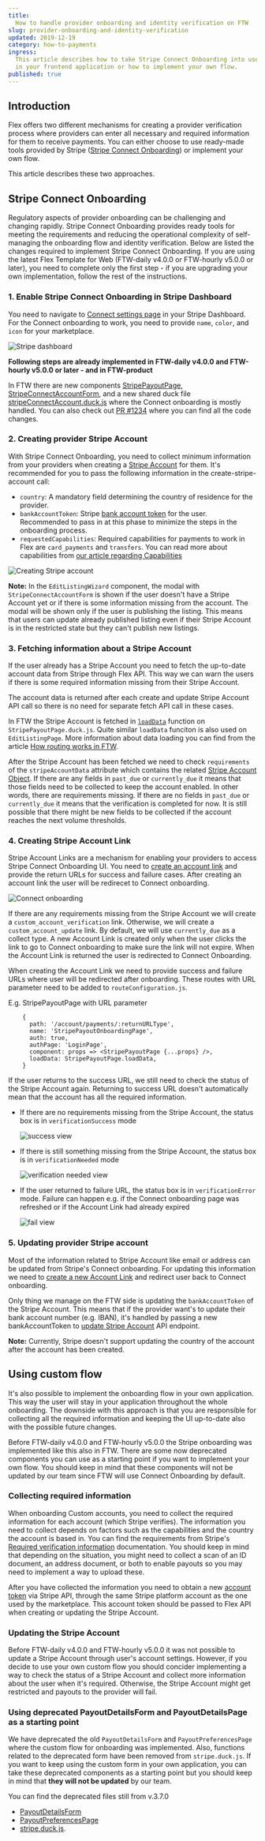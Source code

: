 ```yaml
---
title:
  How to handle provider onboarding and identity verification on FTW
slug: provider-onboarding-and-identity-verification
updated: 2019-12-19
category: how-to-payments
ingress:
  This article describes how to take Stripe Connect Onboarding into use
  in your frontend application or how to implement your own flow.
published: true
---
```


## Introduction

Flex offers two different mechanisms for creating a provider
verification process where providers can enter all necessary and
required information for them to receive payments. You can either choose
to use ready-made tools provided by Stripe
([Stripe Connect Onboarding](https://stripe.com/en-fi/connect/onboarding))
or implement your own flow.

This article describes these two approaches.

## Stripe Connect Onboarding

Regulatory aspects of provider onboarding can be challenging and
changing rapidly. Stripe Connect Onboarding provides ready tools for
meeting the requirements and reducing the operational complexity of
self-managing the onboarding flow and identity verification. Below are
listed the changes required to implement Stripe Connect Onboarding. If
you are using the latest Flex Template for Web (FTW-daily v4.0.0 or
FTW-hourly v5.0.0 or later), you need to complete only the first step -
if you are upgrading your own implementation, follow the rest of the
instructions.

### 1. Enable Stripe Connect Onboarding in Stripe Dashboard

You need to navigate to
[Connect settings page](https://dashboard.stripe.com/account/applications/settings)
in your Stripe Dashboard. For the Connect onboarding to work, you need
to provide `name`, `color`, and `icon` for your marketplace.

![Stripe dashboard](stripeDashboard-updated.png)

**Following steps are already implemented in FTW-daily v4.0.0 and
FTW-hourly v5.0.0 or later - and in FTW-product**

In FTW there are new components
[StripePayoutPage](https://github.com/sharetribe/ftw-daily/tree/master/src/containers/StripePayoutPage),
[StripeConnectAccountForm](https://github.com/sharetribe/ftw-daily/tree/master/src/forms/StripeConnectAccountForm),
and a new shared duck file
[stripeConnectAccount.duck.js](https://github.com/sharetribe/ftw-daily/tree/master/src/ducks/stripeConnectAccount.duck.js)
where the Connect onboarding is mostly handled. You can also check out
[PR #1234](https://github.com/sharetribe/ftw-daily/pull/1234) where you
can find all the code changes.

### 2. Creating provider Stripe Account

With Stripe Connect Onboarding, you need to collect minimum information
from your providers when creating a
[Stripe Account](https://www.sharetribe.com/api-reference/marketplace.html#create-stripe-account)
for them. It's recommended for you to pass the following information in
the create-stripe-account call:

- `country`: A mandatory field determining the country of residence for
  the provider.
- `bankAccountToken`: Stripe
  [bank account token](https://stripe.com/docs/api#create_bank_account_token)
  for the user. Recommended to pass in at this phase to minimize the
  steps in the onboarding process.
- `requestedCapabilities`: Required capabilities for payments to work in
  Flex are `card_payments` and `transfers`. You can read more about
  capabilities from
  [our article regarding Capabilities](/operator-guides/stripe-provider-onboarding-and-capabilities/)

![Creating Stripe account](stripePayoutForm.png)

**Note:** In the `EditListingWizard` component, the modal with
`StripeConnectAccountForm` is shown if the user doesn't have a Stripe
Account yet or if there is some information missing from the account.
The modal will be shown only if the user is publishing the listing. This
means that users can update already published listing even if their
Stripe Account is in the restricted state but they can't publish new
listings.

### 3. Fetching information about a Stripe Account

If the user already has a Stripe Account you need to fetch the
up-to-date account data from Stripe through Flex API. This way we can
warn the users if there is some required information missing from their
Stripe Account.

The account data is returned after each create and update Stripe Account
API call so there is no need for separate fetch API call in these cases.

In FTW the Stripe Account is fetched in
[`loadData`](https://github.com/sharetribe/ftw-daily/blob/a107a7eae19cfc9196de81816af2c5ca5a676770/src/containers/StripePayoutPage/StripePayoutPage.duck.js#L73)
function on `StripePayoutPage.duck.js`. Quite similar `loadData`
funciton is also used on `EditListingPage`. More information about data
loading you can find from the article
[How routing works in FTW](/ftw-routing/how-routing-works-in-ftw/).

After the Stripe Account has been fetched we need to check
`requirements` of the `stripeAccountData` attribute which contains the
related
[Stripe Account Object](https://stripe.com/docs/api/accounts/object). If
there are any fields in `past_due` or `currently_due` it means that
those fields need to be collected to keep the account enabled. In other
words, there are requirements missing. If there are no fields in
`past_due` or `currently_due` it means that the verification is
completed for now. It is still possible that there might be new fields
to be collected if the account reaches the next volume thresholds.

### 4. Creating Stripe Account Link

Stripe Account Links are a mechanism for enabling your providers to
access Stripe Connect Onboarding UI. You need to
[create an account link](https://www.sharetribe.com/api-reference/marketplace.html#create-stripe-account-link)
and provide the return URLs for success and failure cases. After
creating an account link the user will be redirecet to Connect
onboarding.

![Connect onboarding](connectOnboarding-updated.png)

If there are any requirements missing from the Stripe Account we will
create a `custom_account_verification` link. Otherwise, we will create a
`custom_account_update` link. By default, we will use `currently_due` as
a collect type. A new Account Link is created only when the user clicks
the link to go to Connect onboarding to make sure the link will not
expire. When the Account Link is returned the user is redirected to
Connect Onboarding.

When creating the Account Link we need to provide success and failure
URLs where user will be redirected after onboarding. These routes with
URL parameter need to be added to `routeConfiguration.js`.

E.g. StripePayoutPage with URL parameter

```
    {
      path: '/account/payments/:returnURLType',
      name: 'StripePayoutOnboardingPage',
      auth: true,
      authPage: 'LoginPage',
      component: props => <StripePayoutPage {...props} />,
      loadData: StripePayoutPage.loadData,
    }
```

If the user returns to the success URL, we still need to check the
status of the Stripe Account again. Returning to success URL doesn't
automatically mean that the account has all the required information.

- If there are no requirements missing from the Stripe Account, the
  status box is in `verificationSuccess` mode

  ![success view](verificationSuccess.png)

- If there is still something missing from the Stripe Account, the
  status box is in `verificationNeeded` mode

  ![verification needed view](verificationNeeded.png)

- If the user returned to failure URL, the status box is in
  `verificationError` mode. Failure can happen e.g. if the Connect
  onboarding page was refreshed or if the Account Link had already
  expired

  ![fail view](verificationFailed.png)

### 5. Updating provider Stripe account

Most of the information related to Stripe Account like email or address
can be updated from Stripe's Connect onboarding. For updating this
information we need to
[create a new Account Link](https://www.sharetribe.com/api-reference/marketplace.html#create-stripe-account-link)
and redirect user back to Connect onboarding.

Only thing we manage on the FTW side is updating the `bankAccountToken`
of the Stripe Account. This means that if the provider want's to update
their bank account number (e.g. IBAN), it's handled by passing a new
bankAccountToken to
[update Stripe Account](https://www.sharetribe.com/api-reference/marketplace.html#update-stripe-account)
API endpoint.

**Note:** Currently, Stripe doesn't support updating the country of the
account after the account has been created.

## Using custom flow

It's also possible to implement the onboarding flow in your own
application. This way the user will stay in your application throughout
the whole onboarding. The downside with this approach is that you are
responsible for collecting all the required information and keeping the
UI up-to-date also with the possible future changes.

Before FTW-daily v4.0.0 and FTW-hourly v5.0.0 the Stripe onboarding was
implemented like this also in FTW. There are some now deprecated
components you can use as a starting point if you want to implement your
own flow. You should keep in mind that these components will not be
updated by our team since FTW will use Connect Onboarding by default.

### Collecting required information

When onboarding Custom accounts, you need to collect the required
information for each account (which Stripe verifies). The information
you need to collect depends on factors such as the capabilities and the
country the account is based in. You can find the requirements from
Stripe's
[Required verification information](https://stripe.com/docs/connect/required-verification-information)
documentation. You should keep in mind that depending on the situation,
you might need to collect a scan of an ID document, an address document,
or both to enable payouts so you may need to implement a way to upload
these.

After you have collected the information you need to obtain a new
[account token](https://stripe.com/docs/connect/account-tokens) via
Stripe API, through the same Stripe platform account as the one used by
the marketplace. This account token should be passed to Flex API when
creating or updating the Stripe Account.

### Updating the Stripe Account

Before FTW-daily v4.0.0 and FTW-hourly v5.0.0 it was not possible to
update a Stripe Account through user's account settings. However, if you
decide to use your own custom flow you should concider implementing a
way to check the status of a Stripe Account and collect more information
about the user when it's required. Otherwise, the Stripe Account might
get restricted and payouts to the provider will fail.

### Using deprecated PayoutDetailsForm and PayoutDetailsPage as a starting point

We have deprecated the old `PayoutDetailsForm` and
`PayoutPreferencesPage` where the custom flow for onboarding was
implemented. Also, functions related to the deprecated form have been
removed from `stripe.duck.js`. If you want to keep using the custom form
in your own application, you can take these deprecated components as a
starting point but you should keep in mind that **they will not be
updated** by our team.

You can find the deprecated files still from v.3.7.0

- [PayoutDetailsForm](https://github.com/sharetribe/ftw-daily/tree/v3.7.0/src/forms/PayoutDetailsForm)
- [PayoutPreferencesPage](https://github.com/sharetribe/ftw-daily/tree/v3.7.0/src/containers/PayoutPreferencesPage)
- [stripe.duck.js](https://github.com/sharetribe/ftw-daily/blob/v3.7.0/src/ducks/stripe.duck.js).
